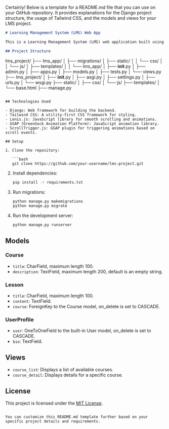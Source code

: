 Certainly! Below is a template for a README.md file that you can use on your GitHub repository. It provides explanations for the Django project structure, the usage of Tailwind CSS, and the models and views for your LMS project.

```markdown
# Learning Management System (LMS) Web App

This is a Learning Management System (LMS) web application built using Django, Tailwind CSS, Lenis.js, GSAP, and ScrollTrigger.js. The app uses an SQLite database to store data.

## Project Structure

```
lms_project/
├── lms_app/
│   ├── migrations/
│   ├── static/
│   │   └── css/
│   │   └── js/
│   ├── templates/
│   │   └── lms_app/
│   ├── __init__.py
│   ├── admin.py
│   ├── apps.py
│   ├── models.py
│   ├── tests.py
│   └── views.py
├── lms_project/
│   ├── __init__.py
│   ├── asgi.py
│   ├── settings.py
│   ├── urls.py
│   └── wsgi.py
├── static/
│   ├── css/
│   └── js/
├── templates/
│   └── base.html
├── manage.py
```

## Technologies Used

- Django: Web framework for building the backend.
- Tailwind CSS: A utility-first CSS framework for styling.
- Lenis.js: JavaScript library for smooth scrolling and animations.
- GSAP (GreenSock Animation Platform): JavaScript animation library.
- ScrollTrigger.js: GSAP plugin for triggering animations based on scroll events.

## Setup

1. Clone the repository:

   ```bash
   git clone https://github.com/your-username/lms-project.git
   ```

2. Install dependencies:

   ```bash
   pip install -r requirements.txt
   ```

3. Run migrations:

   ```bash
   python manage.py makemigrations
   python manage.py migrate
   ```

4. Run the development server:

   ```bash
   python manage.py runserver
   ```

## Models

### Course

- `title`: CharField, maximum length 100.
- `description`: TextField, maximum length 200, default is an empty string.

### Lesson

- `title`: CharField, maximum length 100.
- `content`: TextField.
- `course`: ForeignKey to the Course model, on_delete is set to CASCADE.

### UserProfile

- `user`: OneToOneField to the built-in User model, on_delete is set to CASCADE.
- `bio`: TextField.

## Views

- `course_list`: Displays a list of available courses.
- `course_detail`: Displays details for a specific course.

## License

This project is licensed under the [MIT License](LICENSE).
```

You can customize this README.md template further based on your specific project details and requirements.
